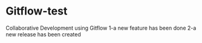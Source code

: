 # Gitflow-test
Collaborative Development using Gitflow
1-a new feature has been done
2-a new release has been created